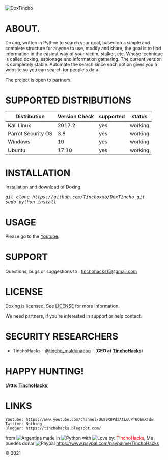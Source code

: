 <img src="https://upload.wikimedia.org/wikipedia/commons/thumb/a/a0/Digital_rain_animation_small_letters_shine.gif/300px-Digital_rain_animation_small_letters_shine.gif" title="DoxTincho">

# ABOUT.
Doxing, written in Python to search your goal, based on a simple and complete structure for anyone to use, modify and share, the goal is to find information in the easiest way of your victim, stalker, etc. Whose technique is called doxing, espionage and information gathering. The current version is completely stable. Automate the search since each option gives you a website so you can search for people's data.

The project is open to partners.

# SUPPORTED DISTRIBUTIONS
|Distribution | Version Check | supported | status |
----------|-------|------|-------|
|Kali Linux|2017.2 | yes | working   |
|Parrot Security OS|3.8 |yes | working   |
|Windows|10 |yes | working   |
|Ubuntu|17.10 |yes | working   |

# INSTALLATION
Installation and download of Doxing
<pre><i><n>git clone https://github.com/Tinchoxxo/DoxTincho.git
sudo python install
</pre></i></n>

# USAGE
Please go to the [Youtube](https://www.youtube.com/channel/UC89XOPdzAtLuUPTUOEmXTdw).

# SUPPORT
Questions, bugs or suggestions to : tinchohacks15@gmail.com

# LICENSE
Doxing is licensed. 
See [LICENSE](https://github.com/HackingEnVivo/Doxing/blob/master/LICENSE) for more information.

We need partners, if you're interested in support or help contact.

# SECURITY RESEARCHERS

* TinchoHacks - [@tincho_maldonadoo](https://tinchohacks.blogspot.com/) - (**CEO at [TinchoHacks](https://www.youtube.com/channel/UC89XOPdzAtLuUPTUOEmXTdw)**)

# HAPPY HUNTING!
(**Atte: [TinchoHacks](https://tinchohacks.blogspot.com/)**)

# LINKS
```
Youtube: https://www.youtube.com/channel/UC89XOPdzAtLuUPTUOEmXTdw
Twitter: Nothing
Blogger: https://tinchohacks.blogspot.com/
```
from <img src="https://upload.wikimedia.org/wikipedia/commons/thumb/1/1a/Flag_of_Argentina.svg/1200px-Flag_of_Argentina.svg.png" title="Argentina"> made in <img src="https://developer.ibm.com/predictiveanalytics/wp-content/uploads/sites/48/2015/04/python-icon.png" title="Python"> with <img src="http://cdn0.bodas.com.mx/img/smileys/smiley_heart.png" title="Love"> by: <font color="red">TinchoHacks</font>, Me puedes donar <img src="https://s3.cointelegraph.com/storage/uploads/view/3278bdc14c74dd4e85732b776d0e5b1d.png" title="Paypal"> https://www.paypal.com/paypalme/TinchoHacks

© 2021
